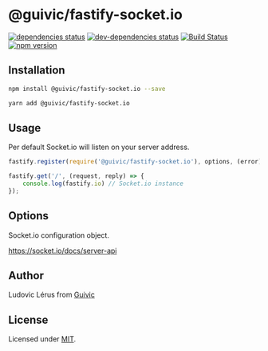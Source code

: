 # @guivic/fastify-socket.io
[![dependencies status](https://david-dm.org/guivic/fastify-socket.io/status.svg)](https://david-dm.org/guivic/fastify-socket.io#info=dependencies)
[![dev-dependencies status](https://david-dm.org/guivic/fastify-socket.io/dev-status.svg)](https://david-dm.org/guivic/fastify-socket.io#info=devDependencies)
[![Build Status](https://travis-ci.org/guivic/fastify-socket.io.svg?branch=master)](https://travis-ci.org/guivic/fastify-socket.io)
[![npm version](https://badge.fury.io/js/%40guivic%2Ffastify-socket.io.svg)](https://badge.fury.io/js/%40guivic%2Ffastify-socket.io)

## Installation

```bash
npm install @guivic/fastify-socket.io --save

yarn add @guivic/fastify-socket.io
```

## Usage

Per default Socket.io will listen on your server address.

```javascript
fastify.register(require('@guivic/fastify-socket.io'), options, (error) => console.error(error));

fastify.get('/', (request, reply) => {
	console.log(fastify.io) // Socket.io instance
});
```

## Options

Socket.io configuration object.

<https://socket.io/docs/server-api>

## Author

Ludovic Lérus from [Guivic](https://guivic.io)

## License

Licensed under [MIT](./LICENSE).
